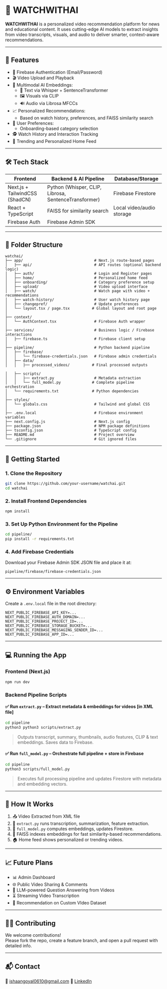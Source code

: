 # 🎥 WATCHWITHAI

**WATCHWITHAI** is a personalized video recommendation platform for news and educational content. It uses cutting-edge AI models to extract insights from video transcripts, visuals, and audio to deliver smarter, context-aware recommendations.

---

## 🚀 Features

- 🔐 Firebase Authentication (Email/Password)
- 🎬 Video Upload and Playback 
- 🧠 Multimodal AI Embeddings:
  - 📄 Text via Whisper + SentenceTransformer
  - 🖼️ Visuals via CLIP
  - 🔊 Audio via Librosa MFCCs
- 📈 Personalized Recommendations:
  - Based on watch history, preferences, and FAISS similarity search
- 🧩 User Preferences:
  - Onboarding-based category selection
- 🕵️ Watch History and Interaction Tracking
- 🔎 Trending and Personalized Home Feed

---

## 🛠️ Tech Stack

| Frontend             | Backend & AI Pipeline            | Database/Storage       |
|----------------------|----------------------------------|-------------------------|
| Next.js + TailwindCSS (ShadCN) | Python (Whisper, CLIP, Librosa, SentenceTransformer) | Firebase Firestore      |
| React + TypeScript   | FAISS for similarity search      | Local video/audio storage |
| Firebase Auth        | Firebase Admin SDK               |                         |

---

## 📁 Folder Structure

```
watchai/
├── app/                                # Next.js route-based pages
│   ├── api/                            # API routes (optional backend logic)
│   ├── auth/                           # Login and Register pages
│   ├── home/                           # Personalized home feed
│   ├── onboarding/                     # Category preference setup
│   ├── upload/                         # Video upload interface
│   ├── watch/                          # Watch page with video + recommendations
│   ├── watch-history/                  # User watch history page
│   ├── changepref/                     # Update preferences
│   └── layout.tsx / page.tsx          # Global layout and root page
│
├── context/
│   └── AuthContext.tsx                 # Firebase Auth wrapper
│
├── services/                           # Business logic / Firebase interactions
│   ├── firebase.ts                     # Firebase client setup
│
├── pipeline/                           # Python backend pipeline
│   ├── firebase/
│   │   └── firebase-credentials.json   # Firebase admin credentials
│   ├── data/
│   │   ├── processed_videos/          # Final processed outputs

│   ├── scripts/
│   │   ├── extract.py                  # Metadata extraction
│   │   └── full_model.py              # Complete pipeline orchestration
│   └── requirements.txt               # Python dependencies
│
├── styles/
│   └── globals.css                     # Tailwind and global CSS
│
├── .env.local                          # Firebase environment variables
├── next.config.js                      # Next.js config
├── package.json                        # NPM package definitions
├── tsconfig.json                       # TypeScript config
├── README.md                           # Project overview
└── .gitignore                          # Git ignored files

```

---

## 🔧 Getting Started

### 1. Clone the Repository

```bash
git clone https://github.com/your-username/watchai.git
cd watchai
```

### 2. Install Frontend Dependencies

```bash
npm install
```

### 3. Set Up Python Environment for the Pipeline

```bash
cd pipeline/
pip install -r requirements.txt
```

### 4. Add Firebase Credentials

Download your Firebase Admin SDK JSON file and place it at:

```
pipeline/firebase/firebase-credentials.json
```

---

## ⚙️ Environment Variables

Create a `.env.local` file in the root directory:

```env
NEXT_PUBLIC_FIREBASE_API_KEY=...
NEXT_PUBLIC_FIREBASE_AUTH_DOMAIN=...
NEXT_PUBLIC_FIREBASE_PROJECT_ID=...
NEXT_PUBLIC_FIREBASE_STORAGE_BUCKET=...
NEXT_PUBLIC_FIREBASE_MESSAGING_SENDER_ID=...
NEXT_PUBLIC_FIREBASE_APP_ID=...
```

---

## 💻 Running the App

### Frontend (Next.js)

```bash
npm run dev
```

### Backend Pipeline Scripts

#### ✅ Run `extract.py` – Extract metadata & embeddings for videos [in XML file]

```bash
cd pipeline
python3 python3 scripts/extract.py   
```

> Outputs transcript, summary, thumbnails, audio features, CLIP & text embeddings. Saves data to Firebase.

#### ✅ Run `full_model.py` – Orchestrate full pipeline + store in Firebase

```bash
cd pipeline
python3 scripts/full_model.py 
```

> Executes full processing pipeline and updates Firestore with metadata and embedding vectors.

---

## 🧠 How It Works

1. 📤 Video Extracted from XML file
2. 🧾 `extract.py` runs transcription, summarization, feature extraction.
3. 🧠 `full_model.py` computes embeddings, updates Firestore.
4. 🔁 FAISS indexes embeddings for fast similarity-based recommendations.
5. 🏠 Home feed shows personalized or trending videos.

---

## 📈 Future Plans

- 📊 Admin Dashboard
- 🌐 Public Video Sharing & Comments
- 🤖 LLM-powered Question Answering from Videos
- ⏳ Streaming Video Transcription
- 🤖 Recommendation on Custom VIdeo Dataset

---

## 👨‍💻 Contributing

We welcome contributions!  
Please fork the repo, create a feature branch, and open a pull request with detailed info.

---

## 📬 Contact

📧 ishaangoyal0610@gmail.com
🔗 [LinkedIn]([https://www.linkedin.com/in/your-link](https://www.linkedin.com/in/ishaan-goyal10/))  

